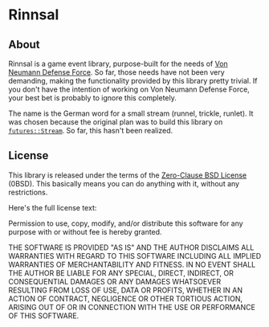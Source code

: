 # Rinnsal

## About

Rinnsal is a game event library, purpose-built for the needs of [Von Neumann Defense Force](https://github.com/hannobraun/vndf). So far, those needs have not been very demanding, making the functionality provided by this library pretty trivial. If you don't have the intention of working on Von Neumann Defense Force, your best bet is probably to ignore this completely.

The name is the German word for a small stream (runnel, trickle, runlet). It was chosen because the original plan was to build this library on [`futures::Stream`](https://docs.rs/futures/0.3.4/futures/stream/trait.Stream.html). So far, this hasn't been realized.

## License

This library is released under the terms of the [Zero-Clause BSD License](https://opensource.org/licenses/0BSD) (0BSD). This basically means you can do anything with it, without any restrictions.

Here's the full license text:

Permission to use, copy, modify, and/or distribute this software for any purpose with or without fee is hereby granted.

THE SOFTWARE IS PROVIDED "AS IS" AND THE AUTHOR DISCLAIMS ALL WARRANTIES WITH REGARD TO THIS SOFTWARE INCLUDING ALL IMPLIED WARRANTIES OF MERCHANTABILITY AND FITNESS. IN NO EVENT SHALL THE AUTHOR BE LIABLE FOR ANY SPECIAL, DIRECT, INDIRECT, OR CONSEQUENTIAL DAMAGES OR ANY DAMAGES WHATSOEVER RESULTING FROM LOSS OF USE, DATA OR PROFITS, WHETHER IN AN ACTION OF CONTRACT, NEGLIGENCE OR OTHER TORTIOUS ACTION, ARISING OUT OF OR IN CONNECTION WITH THE USE OR PERFORMANCE OF THIS SOFTWARE.
